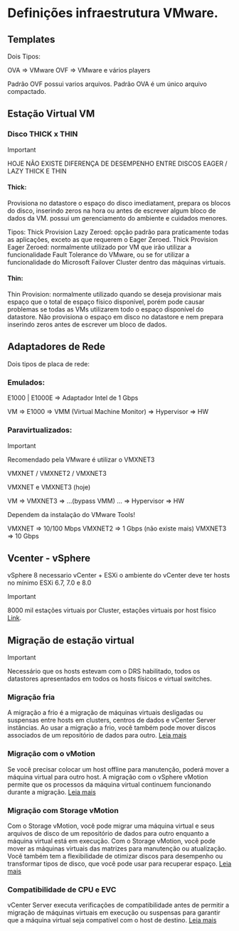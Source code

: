 # Definições infraestrutura VMware.

## Templates

Dois Tipos:

OVA => VMware
OVF => VMware e vários players

Padrão OVF possui varios arquivos.
Padrão OVA é um único arquivo compactado.


## Estação Virtual VM

 ### Disco THICK x THIN

>[!IMPORTANT]
>HOJE NÃO EXISTE DIFERENÇA DE DESEMPENHO ENTRE DISCOS EAGER / LAZY THICK E THIN

#### Thick:

Provisiona no datastore o espaço do disco imediatament, prepara os blocos do disco, inserindo zeros na hora ou antes de escrever algum bloco de dados da VM.
possui um gerenciamento do ambiente e cuidados menores.

Tipos:
Thick Provision Lazy Zeroed: opção padrão para praticamente todas as aplicações, exceto as que requerem o Eager Zeroed.
Thick Provision Eager Zeroed: normalmente utilizado por VM que irão utilizar a funcionalidade Fault Tolerance do VMware, ou se for utilizar a funcionalidade do Microsoft Failover Cluster dentro das máquinas virtuais.

#### Thin: 

Thin Provision: normalmente utilizado quando se deseja provisionar mais espaço que o total de espaço físico disponível, porém pode causar problemas se todas as VMs utilizarem todo o espaço disponível do datastore.
Não provisiona o espaço em disco no datastore e nem prepara inserindo zeros antes de escrever um bloco de dados.

## Adaptadores de Rede

Dois tipos de placa de rede:

### Emulados:

E1000 | E1000E	=> Adaptador Intel de 1 Gbps

VM => E1000 =>  VMM (Virtual Machine Monitor)  => Hypervisor => HW

### Paravirtualizados:

>[!IMPORTANT]
>Recomendado pela VMware é utilizar o VMXNET3

VMXNET / VMXNET2 / VMXNET3

VMXNET e VMXNET3 (hoje)

VM => VMXNET3 => …(bypass VMM) … =>  Hypervisor => HW

Dependem da instalação do VMware Tools!

VMXNET	=> 10/100 Mbps
VMXNET2	=> 1 Gbps (não existe mais)
VMXNET3	=> 10 Gbps


## Vcenter - vSphere
vSphere 8 necessario vCenter + ESXi o ambiente do vCenter deve ter hosts no mínimo ESXi 6.7, 7.0 e 8.0

>[!IMPORTANT]
>8000 mil estações virtuais por Cluster, estações virtuais por host físico [Link](https://configmax.esp.vmware.com/guest?vmwareproduct=vSphere&release=vSphere%208.0&categories=2-0).

## Migração de estação virtual

>[!IMPORTANT]
>Necessário que os hosts estevam com o DRS habilitado, todos os datastores apresentados em todos os hosts físicos e virtual switches.

### Migração fria
A migração a frio é a migração de máquinas virtuais desligadas ou suspensas entre hosts em clusters, centros de dados e vCenter Server instâncias. Ao usar a migração a frio, você também pode mover discos associados de um repositório de dados para outro. [Leia mais](https://docs.vmware.com/br/VMware-vSphere/7.0/com.vmware.vsphere.vcenterhost.doc/GUID-98C18721-A4B0-4BD2-96BF-1BBC29391B3E.html)

### Migração com o vMotion
Se você precisar colocar um host offline para manutenção, poderá mover a máquina virtual para outro host. A migração com o vSphere vMotion permite que os processos da máquina virtual continuem funcionando durante a migração. [Leia mais](https://docs.vmware.com/br/VMware-vSphere/7.0/com.vmware.vsphere.vcenterhost.doc/GUID-D19EA1CB-5222-49F9-A002-4F8692B92D63.html)

### Migração com Storage vMotion
Com o Storage vMotion, você pode migrar uma máquina virtual e seus arquivos de disco de um repositório de dados para outro enquanto a máquina virtual está em execução. Com o Storage vMotion, você pode mover as máquinas virtuais das matrizes para manutenção ou atualização. Você também tem a flexibilidade de otimizar discos para desempenho ou transformar tipos de disco, que você pode usar para recuperar espaço. [Leia mais](https://docs.vmware.com/br/VMware-vSphere/7.0/com.vmware.vsphere.vcenterhost.doc/GUID-AB266895-BAA4-4BF3-894E-47F99DC7B77F.html)

### Compatibilidade de CPU e EVC
vCenter Server executa verificações de compatibilidade antes de permitir a migração de máquinas virtuais em execução ou suspensas para garantir que a máquina virtual seja compatível com o host de destino. [Leia mais](https://docs.vmware.com/br/VMware-vSphere/7.0/com.vmware.vsphere.vcenterhost.doc/GUID-03E7E5F9-06D9-463F-A64F-D4EC20DAF22E.html)